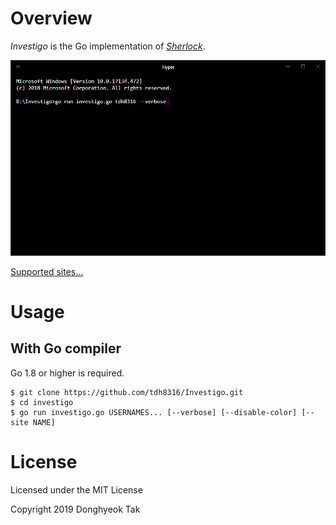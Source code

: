 # Overview
*Investigo* is the Go implementation of *[Sherlock](https://github.com/TheYahya/sherlock)*.

![screenshot](./docs/sample.gif)

[Supported sites...](./sites.md)

# Usage
## With Go compiler
Go 1.8 or higher is required.
```
$ git clone https://github.com/tdh8316/Investigo.git
$ cd investigo
$ go run investigo.go USERNAMES... [--verbose] [--disable-color] [--site NAME]
```

# License
Licensed under the MIT License

Copyright 2019 Donghyeok Tak
